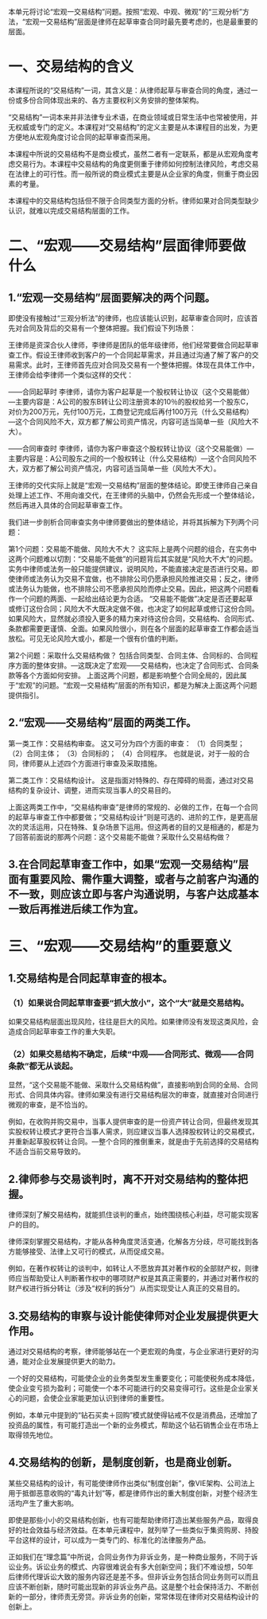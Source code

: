 本单元将讨论“宏观一交易结构”问题。按照“宏观、中观、微观”的“三观分析”方法，“宏观一交易结构”层面是律师在起草审查合同时最先要考虑的，也是最重要的层面。
# 一、交易结构的含义
本课程所说的“交易结构”一词，其含义是：从律师起草与审查合同的角度，通过一份或多份合同体现出来的、各方主要权利义务安排的整体架构。

“交易结构”一词本来并非法律专业术语，在商业领域或日常生活中也常被使用，并无权威或专门的定义。本课程对“交易结构”的定义主要是从本课程目的出发，为更方便地从宏观角度讨论合同的起草审查而采用。

本课程中所说的交易结构不是商业模式，虽然二者有一定联系，都是从宏观角度考虑交易行为。本课程中交易结构的角度更侧重于律师如何控制法律风险，考虑交易在法律上的可行性。而一般所说的商业模式主要是从企业家的角度，侧重于商业因素的考量。

本课程中的交易结构包括但不限于合同类型方面的分析。律师如果对合同类型缺少认识，就难以完成交易结构层面的工作。
# 二、“宏观——交易结构”层面律师要做什么
## 1.“宏观一交易结构”层面要解决的两个问题。
即使没有接触过“三观分析法”的律师，也应该能认识到，起草审查合同时，应该首先对合同及背后的交易有一个整体把握。我们假设下列场景：

王律师是资深合伙人律师，李律师是团队的低年级律师，他们经常要做合同起草审查工作。假设王律师收到客户的一个合同起草需求，并且通过沟通了解了客户的交易需求。此时，王律师首先应对合同及交易有一个整体把握。体现在具体工作中，王律师会给李律师一个类似这样的交代：

——合同起草时
李律师，请你为客户起草是一个股权转让协议（这个交易能做）—主要内容是：A公司的股东B转让公司注册资本的10％的股权给另一个股东C，对价为200万元，先付100万元，工商登记完成后再付100万元（什么交易结构）—这个合同风险不大，双方都了解公司资产情况，内容可适当简单一些（风险大不大）。

——合同审查时
李律师，请你为客户审查这个股权转让协议（这个交易能做）—主要内容是：A公司股东之间的一个股权转让（什么交易结构）—这个合同风险不大，双方都了解公司资产情况，内容可适当简单一些（风险大不大）。

王律师的交代实际上就是“宏观一交易结构”层面的整体结论。即使王律师自己亲自处理上述工作、不用向谁交代，在王律师的头脑中，仍然会先形成一个整体结论，然后再进入具体的合同起草审查工作。

我们进一步剖析合同审查实务中律师要做出的整体结论，并将其拆解为下列两个问题：

第1个问题：交易能不能做、风险大不大？
这实际上是两个问题的组合，在实务中这两个问题难以切割：“交易能不能做”的问题背后其实就是“风险大不大”的问题。实务中律师或法务一般只能提供建议，说明风险，不能直接决定是否进行交易。即使律师或法务认为交易不宜做，也不排除公司仍愿承担风险推进交易；反之，律师或法务认为能做，也不排除公司不愿承担风险而停止交易。因此，把这两个问题看作一个问题的两面、一起给出结论更为合适。
“交易能不能做”决定是否还要起草或修订这份合同；风险大不大既决定做不做，也决定了如何起草或修订这份合同。如果风险大，显然就必须投入更多的精力来对待这份合同，交易结构、合同形式、条款都需要更谨慎、全面。如果风险很小，则在各个层面的起草审查工作都会适当放松。可见无论风险大或小，都是一个很有价值的判断。

第2个问题：采取什么交易结构做？
包括合同类型、合同主体、合同标的、合同程序方面的整体安排。—这既决定了宏观——交易结构，也决定了合同形式、合同条款等各个方面如何安排。
上面这两个问题，都是影响整个合同全局的，因此属于“宏观”的问题。“宏观一交易结构”层面的所有知识，都是为解决上面这两个问题提供指引。
## 2.“宏观——交易结构”层面的两类工作。
第一类工作：交易结构审查。
这又可分为四个方面的审查：
（1）合同类型；
（2）合同主体；
（3）合同标的；
（4）合同程序。
也就是说，对于一般的合同，律师要从上述四个方面进行审查及采取措施。

第二类工作：交易结构设计。
这是指面对特殊的、存在障碍的局面，通过对交易结构的复杂设计、调整，进而实现当事人的交易目的。

上面这两类工作中，“交易结构审查”是律师的常规的、必做的工作，在每一个合同的起草与审查工作中都要做；“交易结构设计”则是可选的、进阶的工作，是更高层次的灵活运用，只在特殊、复杂场景下运用。但这两者的目的又是相通的，都是为了回答前面说的那两个问题：这个交易能不能做？采取什么交易结构做？
## 3.在合同起草审查工作中，如果“宏观一交易结构”层面有重要风险、需作重大调整，或者与之前客户沟通的不一致，则应该立即与客户沟通说明，与客户达成基本一致后再推进后续工作为宜。
# 三、“宏观——交易结构”的重要意义
## 1.交易结构是合同起草审查的根本。
### （1）如果说合同起草审查要“抓大放小”，这个“大”就是交易结构。
如果交易结构层面出现风险，往往是巨大的风险。如果律师没有发现这类风险，会造成合同起草审查工作的重大失职。
### （2）如果交易结构不确定，后续“中观——合同形式、微观——合同条款”都无从谈起。
显然，“这个交易能不能做、采取什么交易结构做”，直接影响到合同的全局、合同形式、合同具体内容。律师如果没有进行交易结构层次的审查，就直接对合同进行微观的审查，是不恰当的。

例如，在收购并购交易中，当事人提供审查的是一份资产转让合同，但最终发现其实股权转让模式才更符合当事人需求，则应建议当事人选择股权转让的交易模式，并重新起草股权转让合同。—整个合同的推倒重来，就是由于先前选择的交易结构不适合当前交易导致的。
## 2.律师参与交易谈判时，离不开对交易结构的整体把握。
律师深刻了解交易结构，就能抓住谈判的重点，始终围绕核心利益，尽可能实现客户的目的。

律师深刻掌握交易结构，才能从各种角度灵活变通，化解各方分歧，尽可能找到各方能够接受、法律上又可行的模式，从而促成交易。

例如，在著作权转让的谈判中，如转让人不愿放弃其对著作权的全部财产权，则律师应当帮助受让人判断著作权中的哪项财产权是其真正需要的，并通过对著作权的财产权进行拆分转让（涉及“权利的拆分”）从而实现受让人真正的交易目的。
## 3.交易结构的审察与设计能使律师对企业发展提供更大作用。
通过对交易结构的考察，律师能够站在一个更宏观的角度，与企业家进行更好的沟通，能对企业发展提供更大的助力。

一个好的交易结构，可能使企业的业务类型发生重要变化；可能使税务成本降低，使企业变亏损为盈利；可能使一个本不可能进行的交易变得可行。这些是企业家关心的问题，会使企业家能更加认识到律师的重要性。

例如，本单元中提到的“钻石买卖＋回购”模式就使得钻戒不仅是消费品，还增加了投资品的属性，有可能打造出一个新的业务模式，帮助这个钻石销售企业在市场上取得领先地位。
## 4.交易结构的创新，是制度创新，也是商业创新。
某些交易结构的设计，有可能使律师作出类似“制度创新”，像VIE架构、公司法上用于抵御恶意收购的“毒丸计划”等，都是律师作出的重大制度创新，对整个经济生活均产生了重大影响。

即使是那些小小的交易结构创新，也有可能帮助律师打造出某些服务产品，取得良好的社会效益与经济效益。在本单元课程中，就列举了一些类似于集资购房、持股平台这样的设计，可以成为一类专门的、标准化的法律服务产品。

正如我们在“理念篇”中所说，合同业务作为非诉业务，是一种商业服务，不同于诉讼业务。诉讼业务的模式、内容很难说会有多大创新空间；我们不难设想，50年后律师代理诉讼大致的服务内容还是差不多。但非诉业务包括合同业务则可以而且应该不断创新，随时可能出现新的非诉业务产品。这是整个社会保持活力、不断创新的一部分，律师责无旁贷。非诉业务的创新，常常体现在律师对交易结构设计的创新上。